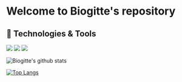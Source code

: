 # Welcome to Biogitte's repository


## 🔧 Technologies & Tools


![](https://img.shields.io/badge/Shell-Python-informational?style=flat&logo=gnu-bash&logoColor=white&color=2bbc8a)
![](https://img.shields.io/badge/Shell-Bash-informational?style=flat&logo=gnu-bash&logoColor=white&color=2bbc8a)
![](https://img.shields.io/badge/Tools-Docker-informational?style=flat&logo=docker&logoColor=white&color=2bbc8a)



![Biogitte's github stats](https://github-readme-stats.vercel.app/api?username=biogitte&show_icons=true&theme=cobalt)

[![Top Langs](https://github-readme-stats.vercel.app/api/top-langs/?username=biogitte&show_icons=true&theme=cobalt)](https://github.com/biogitte/github-readme-stats)
